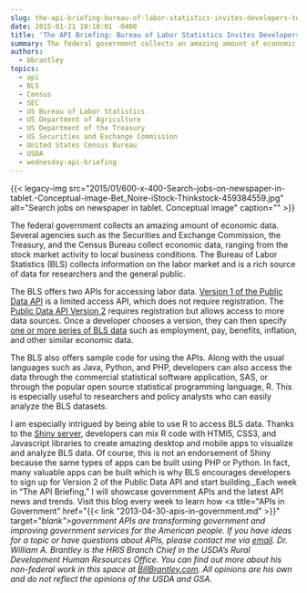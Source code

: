 ```yaml
---
slug: the-api-briefing-bureau-of-labor-statistics-invites-developers-to-build-employment-apps
date: 2015-01-21 10:10:01 -0400
title: 'The API Briefing: Bureau of Labor Statistics Invites Developers to Build Employment Apps'
summary: The federal government collects an amazing amount of economic data. Several agencies such as the Securities and Exchange Commission, the Treasury, and the Census Bureau collect economic data, ranging from the stock market activity to local business conditions. The Bureau of Labor Statistics (BLS) collects information on the labor market and is a rich source
authors:
  - bbrantley
topics:
  - api
  - BLS
  - Census
  - SEC
  - US Bureau of Labor Statistics
  - US Department of Agriculture
  - US Department of the Treasury
  - US Securities and Exchange Commission
  - United States Census Bureau
  - USDA
  - wednesday-api-briefing
---
```


{{< legacy-img src="2015/01/600-x-400-Search-jobs-on-newspaper-in-tablet.-Conceptual-image-Bet_Noire-iStock-Thinkstock-459384559.jpg" alt="Search jobs on newspaper in tablet. Conceptual image" caption="" >}} 

The federal government collects an amazing amount of economic data. Several agencies such as the Securities and Exchange Commission, the Treasury, and the Census Bureau collect economic data, ranging from the stock market activity to local business conditions. The Bureau of Labor Statistics (BLS) collects information on the labor market and is a rich source of data for researchers and the general public.

The BLS offers two APIs for accessing labor data. <a href="http://www.bls.gov/developers/api_signature.htm" target="_blank">Version 1 of the Public Data API</a> is a limited access API, which does not require registration. The <a href="http://www.bls.gov/developers/api_signature_v2.htm" target="_blank">Public Data API Version 2</a> requires registration but allows access to more data sources. Once a developer chooses a version, they can then specify <a href="http://www.bls.gov/help/hlpforma.htm" target="_blank">one or more series of BLS data</a> such as employment, pay, benefits, inflation, and other similar economic data.

The BLS also offers sample code for using the APIs. Along with the usual languages such as Java, Python, and PHP, developers can also access the data through the commercial statistical software application, SAS, or through the popular open source statistical programming language, R. This is especially useful to researchers and policy analysts who can easily analyze the BLS datasets.

I am especially intrigued by being able to use R to access BLS data. Thanks to the <a href="http://shiny.rstudio.com/" target="_blank">Shiny server</a>, developers can mix R code with HTMl5, CSS3, and Javascript libraries to create amazing desktop and mobile apps to visualize and analyze BLS data. Of course, this is not an endorsement of Shiny because the same types of apps can be built using PHP or Python. In fact, many valuable apps can be built which is why BLS encourages developers to sign up for Version 2 of the Public Data API and start building._Each week in “The API Briefing,” I will showcase government APIs and the latest API news and trends. Visit this blog every week to learn how <a title="APIs in Government" href="{{< link "2013-04-30-apis-in-government.md" >}}" target="_blank">government APIs</a> are transforming government and improving government services for the American people. If you have ideas for a topic or have questions about APIs, please contact me via <a href="mailto:%20bill.brantley@wdc.usda.gov" target="_blank">email</a>._
_Dr. William A. Brantley is the HRIS Branch Chief in the USDA’s Rural Development Human Resources Office. You can find out more about his non-federal work in this space at <a href="http://billbrantley.com/" target="_blank">BillBrantley.com</a>. All opinions are his own and do not reflect the opinions of the USDA and GSA._